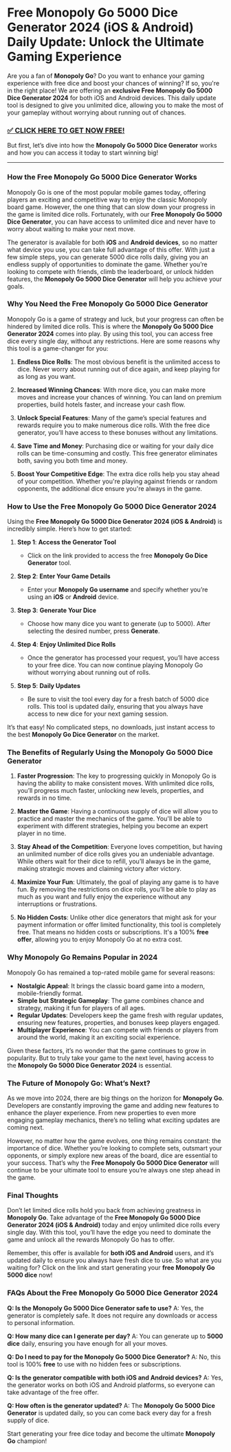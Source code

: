 # Free Monopoly Go 5000 Dice Generator 2024 (iOS & Android) Daily Update: Unlock the Ultimate Gaming Experience

Are you a fan of **Monopoly Go**? Do you want to enhance your gaming experience with free dice and boost your chances of winning? If so, you're in the right place! We are offering an **exclusive Free Monopoly Go 5000 Dice Generator 2024** for both iOS and Android devices. This daily update tool is designed to give you unlimited dice, allowing you to make the most of your gameplay without worrying about running out of chances.

### [✅ CLICK HERE TO GET NOW FREE!](https://freeforyou.xyz/monopoly/go/)

But first, let’s dive into how the **Monopoly Go 5000 Dice Generator** works and how you can access it today to start winning big!

---

### How the Free Monopoly Go 5000 Dice Generator Works

Monopoly Go is one of the most popular mobile games today, offering players an exciting and competitive way to enjoy the classic Monopoly board game. However, the one thing that can slow down your progress in the game is limited dice rolls. Fortunately, with our **Free Monopoly Go 5000 Dice Generator**, you can have access to unlimited dice and never have to worry about waiting to make your next move.

The generator is available for both **iOS** and **Android devices**, so no matter what device you use, you can take full advantage of this offer. With just a few simple steps, you can generate 5000 dice rolls daily, giving you an endless supply of opportunities to dominate the game. Whether you’re looking to compete with friends, climb the leaderboard, or unlock hidden features, the **Monopoly Go 5000 Dice Generator** will help you achieve your goals.

### Why You Need the Free Monopoly Go 5000 Dice Generator

Monopoly Go is a game of strategy and luck, but your progress can often be hindered by limited dice rolls. This is where the **Monopoly Go 5000 Dice Generator 2024** comes into play. By using this tool, you can access free dice every single day, without any restrictions. Here are some reasons why this tool is a game-changer for you:

1. **Endless Dice Rolls**: The most obvious benefit is the unlimited access to dice. Never worry about running out of dice again, and keep playing for as long as you want.
   
2. **Increased Winning Chances**: With more dice, you can make more moves and increase your chances of winning. You can land on premium properties, build hotels faster, and increase your cash flow.

3. **Unlock Special Features**: Many of the game’s special features and rewards require you to make numerous dice rolls. With the free dice generator, you’ll have access to these bonuses without any limitations.

4. **Save Time and Money**: Purchasing dice or waiting for your daily dice rolls can be time-consuming and costly. This free generator eliminates both, saving you both time and money.

5. **Boost Your Competitive Edge**: The extra dice rolls help you stay ahead of your competition. Whether you're playing against friends or random opponents, the additional dice ensure you're always in the game.

### How to Use the Free Monopoly Go 5000 Dice Generator 2024

Using the **Free Monopoly Go 5000 Dice Generator 2024 (iOS & Android)** is incredibly simple. Here’s how to get started:

1. **Step 1**: **Access the Generator Tool**
   - Click on the link provided to access the free **Monopoly Go Dice Generator** tool.
   
2. **Step 2**: **Enter Your Game Details**
   - Enter your **Monopoly Go username** and specify whether you’re using an **iOS** or **Android** device.
   
3. **Step 3**: **Generate Your Dice**
   - Choose how many dice you want to generate (up to 5000). After selecting the desired number, press **Generate**.
   
4. **Step 4**: **Enjoy Unlimited Dice Rolls**
   - Once the generator has processed your request, you’ll have access to your free dice. You can now continue playing Monopoly Go without worrying about running out of rolls.

5. **Step 5**: **Daily Updates**
   - Be sure to visit the tool every day for a fresh batch of 5000 dice rolls. This tool is updated daily, ensuring that you always have access to new dice for your next gaming session.

It’s that easy! No complicated steps, no downloads, just instant access to the best **Monopoly Go Dice Generator** on the market.

### The Benefits of Regularly Using the Monopoly Go 5000 Dice Generator

1. **Faster Progression**: The key to progressing quickly in Monopoly Go is having the ability to make consistent moves. With unlimited dice rolls, you’ll progress much faster, unlocking new levels, properties, and rewards in no time.

2. **Master the Game**: Having a continuous supply of dice will allow you to practice and master the mechanics of the game. You'll be able to experiment with different strategies, helping you become an expert player in no time.

3. **Stay Ahead of the Competition**: Everyone loves competition, but having an unlimited number of dice rolls gives you an undeniable advantage. While others wait for their dice to refill, you’ll always be in the game, making strategic moves and claiming victory after victory.

4. **Maximize Your Fun**: Ultimately, the goal of playing any game is to have fun. By removing the restrictions on dice rolls, you’ll be able to play as much as you want and fully enjoy the experience without any interruptions or frustrations.

5. **No Hidden Costs**: Unlike other dice generators that might ask for your payment information or offer limited functionality, this tool is completely free. That means no hidden costs or subscriptions. It's a 100% **free offer**, allowing you to enjoy Monopoly Go at no extra cost.

### Why Monopoly Go Remains Popular in 2024

Monopoly Go has remained a top-rated mobile game for several reasons:

- **Nostalgic Appeal**: It brings the classic board game into a modern, mobile-friendly format.
- **Simple but Strategic Gameplay**: The game combines chance and strategy, making it fun for players of all ages.
- **Regular Updates**: Developers keep the game fresh with regular updates, ensuring new features, properties, and bonuses keep players engaged.
- **Multiplayer Experience**: You can compete with friends or players from around the world, making it an exciting social experience.

Given these factors, it’s no wonder that the game continues to grow in popularity. But to truly take your game to the next level, having access to the **Monopoly Go 5000 Dice Generator 2024** is essential.

### The Future of Monopoly Go: What’s Next?

As we move into 2024, there are big things on the horizon for **Monopoly Go**. Developers are constantly improving the game and adding new features to enhance the player experience. From new properties to even more engaging gameplay mechanics, there’s no telling what exciting updates are coming next.

However, no matter how the game evolves, one thing remains constant: the importance of dice. Whether you’re looking to complete sets, outsmart your opponents, or simply explore new areas of the board, dice are essential to your success. That’s why the **Free Monopoly Go 5000 Dice Generator** will continue to be your ultimate tool to ensure you’re always one step ahead in the game.

### Final Thoughts

Don’t let limited dice rolls hold you back from achieving greatness in **Monopoly Go**. Take advantage of the **Free Monopoly Go 5000 Dice Generator 2024 (iOS & Android)** today and enjoy unlimited dice rolls every single day. With this tool, you’ll have the edge you need to dominate the game and unlock all the rewards Monopoly Go has to offer.

Remember, this offer is available for **both iOS and Android** users, and it’s updated daily to ensure you always have fresh dice to use. So what are you waiting for? Click on the link and start generating your **free Monopoly Go 5000 dice** now!

### FAQs About the Free Monopoly Go 5000 Dice Generator 2024

**Q: Is the Monopoly Go 5000 Dice Generator safe to use?**
A: Yes, the generator is completely safe. It does not require any downloads or access to personal information.

**Q: How many dice can I generate per day?**
A: You can generate up to **5000 dice** daily, ensuring you have enough for all your moves.

**Q: Do I need to pay for the Monopoly Go 5000 Dice Generator?**
A: No, this tool is 100% **free** to use with no hidden fees or subscriptions.

**Q: Is the generator compatible with both iOS and Android devices?**
A: Yes, the generator works on both iOS and Android platforms, so everyone can take advantage of the free offer.

**Q: How often is the generator updated?**
A: The **Monopoly Go 5000 Dice Generator** is updated daily, so you can come back every day for a fresh supply of dice.

Start generating your free dice today and become the ultimate **Monopoly Go** champion!
